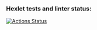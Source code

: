 ### Hexlet tests and linter status:
[![Actions Status](https://github.com/ChornyyIvan/qa-engineer-project-84/actions/workflows/hexlet-check.yml/badge.svg)](https://github.com/ChornyyIvan/qa-engineer-project-84/actions)